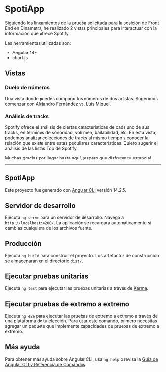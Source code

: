 # SpotiApp

Siguiendo los lineamientos de la prueba solicitada para la posición de Front End en Dinametra, he realizado 2 vistas principales para interactuar con la información que ofrece Spotify.

Las herramientas utilizadas son:

-   Angular 14+
-   chart.js

## Vistas

### Duelo de números

Una vista donde puedes comparar los números de dos artistas. Sugerimos comenzar con Alejandro Fernández vs. Luis Miguel.

### Análisis de tracks

Spotify ofrece el análisis de ciertas características de cada uno de sus tracks, en términos de sonoridad, volumen, bailabilidad, etc. En esta vista, podemos analizar colecciones de tracks al mismo tiempo y conocer la relación que existe entre estas peculiares características. Quiero sugerir el análisis de las listas Top de Spotify.

Muchas gracias por llegar hasta aquí, ¡espero que disfrutes tu estancia!

---

## SpotiApp

Este proyecto fue generado con [Angular CLI](https://github.com/angular/angular-cli) versión 14.2.5.

## Servidor de desarrollo

Ejecuta `ng serve` para un servidor de desarrollo. Navega a `http://localhost:4200/`. La aplicación se recargará automáticamente si cambias cualquiera de los archivos fuente.

## Producción

Ejecuta `ng build` para construir el proyecto. Los artefactos de construcción se almacenarán en el directorio `dist/`.

## Ejecutar pruebas unitarias

Ejecuta `ng test` para ejecutar las pruebas unitarias a través de [Karma](https://karma-runner.github.io).

## Ejecutar pruebas de extremo a extremo

Ejecuta `ng e2e` para ejecutar las pruebas de extremo a extremo a través de una plataforma de tu elección. Para usar este comando, primero necesitas agregar un paquete que implemente capacidades de pruebas de extremo a extremo.

## Más ayuda

Para obtener más ayuda sobre Angular CLI, usa `ng help` o revisa la [Guía de Angular CLI y Referencia de Comandos](https://angular.io/cli).
